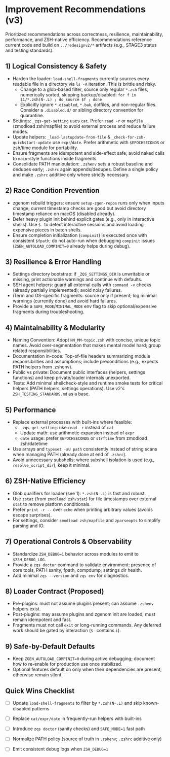 # Improvement Recommendations (v3)

Prioritized recommendations across correctness, resilience, maintainability, performance, and ZSH-native efficiency. Recommendations reference current code and build on `../redesignv2/*` artifacts (e.g., STAGE3 status and testing standards).

## 1) Logical Consistency & Safety

- Harden the loader: `load-shell-fragments` currently sources every readable file in a directory via `ls -A` iteration. This is brittle and risky.
  - Change to a glob-based filter, source only regular `*.zsh` files, numerically sorted, skipping backup/disabled: `for f in $1/*.zsh(N-.L) ; do source $f ; done`
  - Explicitly ignore `*.disabled`, `*.bak`, dotfiles, and non-regular files. Consider a `.disabled.d/` or sibling directory convention for quarantine.
- Settings: `_zqs-get-setting` uses `cat`. Prefer `read -r` or `mapfile` (zmodload zsh/mapfile) to avoid external process and reduce failure modes.
- Update helpers: `_load-lastupdate-from-file` & `_check-for-zsh-quickstart-update` use `expr`/`date`. Prefer arithmetic with `$EPOCHSECONDS` or zsh/time module for portability.
- Ensure fragments are idempotent and side-effect safe; avoid naked calls to `main`-style functions inside fragments.
- Consolidate PATH manipulation: `.zshenv` sets a robust baseline and dedupes early; `.zshrc` again appends/dedupes. Define a single policy and make `.zshrc` additive only where strictly necessary.

## 2) Race Condition Prevention

- zgenom rebuild triggers: ensure `setup-zgen-repos` runs only when inputs change; current timestamp checks are good but avoid directory timestamp reliance on macOS (disabled already).
- Defer heavy plugin init behind explicit gates (e.g., only in interactive shells). Use `$-` to detect interactive sessions and avoid loading expensive pieces in batch shells.
- Ensure completion initialization (`compinit`) is executed once with consistent `$fpath`; do not auto-run when debugging `compinit` issues (`ZGEN_AUTOLOAD_COMPINIT=0` already helps during debug).

## 3) Resilience & Error Handling

- Settings directory bootstrap: if `_ZQS_SETTINGS_DIR` is unwritable or missing, print actionable warnings and continue with defaults.
- SSH agent helpers: guard all external calls with `command -v` checks (already partially implemented); avoid noisy failures.
- iTerm and OS-specific fragments: source only if present; log minimal warnings (currently done) and avoid hard failures.
- Provide a `SAFE_MODE`/`MINIMAL_MODE` env flag to skip optional/expensive fragments during troubleshooting.

## 4) Maintainability & Modularity

- Naming Convention: Adopt `NN_MM-topic.zsh` with concise, unique topic names. Avoid over-segmentation that makes mental model hard; group related responsibilities.
- Documentation in-code: Top-of-file headers summarizing module responsibilities and assumptions; include preconditions (e.g., expects PATH helpers from .zshenv).
- Public vs private: Document public interfaces (helpers, settings functions) and keep private/loader internals unexported.
- Tests: Add minimal shellcheck-style and runtime smoke tests for critical helpers (PATH helpers, settings operations). Use v2's `ZSH_TESTING_STANDARDS.md` as a base.

## 5) Performance

- Replace external processes with built-ins where feasible:
  - `_zqs-get-setting`: use `read -r` instead of `cat`
  - Update math: use arithmetic expansion instead of `expr`
  - `date` usage: prefer `$EPOCHSECONDS` or `strftime` from zmodload zsh/datetime
- Use arrays and `typeset -aU path` consistently instead of string scans when managing PATH (already done at end of `.zshrc`).
- Avoid unnecessary subshells; where subshell isolation is used (e.g., `resolve_script_dir`), keep it minimal.

## 6) ZSH-Native Efficiency

- Glob qualifiers for loader (see 1): `*.zsh(N-.L)` is fast and robust.
- Use `zstat` (from `zmodload zsh/stat`) for file timestamps over external `stat` to remove platform conditionals.
- Prefer `print -r --` over `echo` when printing arbitrary values (avoids escape surprises).
- For settings, consider `zmodload zsh/mapfile` and `zparseopts` to simplify parsing and IO.

## 7) Operational Controls & Observability

- Standardize `ZSH_DEBUG=1` behavior across modules to emit to `$ZSH_DEBUG_LOG`.
- Provide a `zqs doctor` command to validate environment: presence of core tools, PATH sanity, fpath, compdump, settings dir health.
- Add minimal `zqs --version` and `zqs env` for diagnostics.

## 8) Loader Contract (Proposed)

- Pre-plugins: must not assume plugins present; can assume `.zshenv` helpers exist.
- Post-plugins: may assume plugins and zgenom init are loaded; must remain idempotent and fast.
- Fragments must not call `exit` or long-running commands. Any deferred work should be gated by interaction (`$-` contains `i`).

## 9) Safe-by-Default Defaults

- Keep `ZGEN_AUTOLOAD_COMPINIT=0` during active debugging; document how to re-enable for production use once stabilized.
- Optional features default on only when their dependencies are present; otherwise remain silent.

## Quick Wins Checklist

- [ ] Update `load-shell-fragments` to filter by `*.zsh(N-.L)` and skip known-disabled patterns
- [ ] Replace `cat/expr/date` in frequently-run helpers with built-ins
- [ ] Introduce `zqs doctor` (sanity checks) and `SAFE_MODE=1` fast path
- [ ] Normalize PATH policy (source of truth in `.zshenv`; `.zshrc` additive only)
- [ ] Emit consistent debug logs when `ZSH_DEBUG=1`

